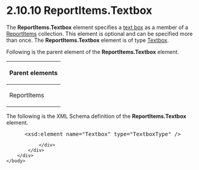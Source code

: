 <html dir="LTR" xmlns:mshelp="http://msdn.microsoft.com/mshelp" xmlns:ddue="http://ddue.schemas.microsoft.com/authoring/2003/5" xmlns:xlink="http://www.w3.org/1999/xlink" xmlns:tool="http://www.microsoft.com/tooltip">
    <head>
        <meta http-equiv="Content-Type" content="text/html; CHARSET=utf-8"></meta>
        <meta name="save" content="history"></meta>
        <title>2.10.10 ReportItems.Textbox</title>
        <xml>
            <mshelp:toctitle title="2.10.10 ReportItems.Textbox"></mshelp:toctitle>
            <mshelp:rltitle title="[MS-RDL]: ReportItems.Textbox"></mshelp:rltitle>
            <mshelp:keyword index="A" term="1b212434-8754-4a93-9f02-39ea2274121c"></mshelp:keyword>
            <mshelp:attr name="DCSext.ContentType" value="open specification"></mshelp:attr>
            <mshelp:attr name="AssetID" value="1b212434-8754-4a93-9f02-39ea2274121c"></mshelp:attr>
            <mshelp:attr name="TopicType" value="kbRef"></mshelp:attr>
            <mshelp:attr name="DCSext.Title" value="[MS-RDL]: ReportItems.Textbox" />
        </xml>
    </head>
    <body>
        <div id="header">
            <h1 class="heading">2.10.10 ReportItems.Textbox</h1>
        </div>
        <div id="mainSection">
            <div id="mainBody">
                <div id="allHistory" class="saveHistory"></div>
                <div id="sectionSection0" class="section" name="collapseableSection">
                    

<p>The <b>ReportItems.Textbox</b> element specifies a <a href="b2482b3f-74ab-4ca8-a9e5-c07955011743.html#gt_861707bc-950b-45dc-8ec3-a8afaf2c8545">text box</a> as a member of a <a href="c5fef915-e842-43b4-91f9-56af4eb15be0.html">ReportItems</a> collection.
This element is optional and can be specified more than once. The <b>ReportItems.Textbox</b>
element is of type <a href="469d0032-b5ec-43d9-ab36-d3a88b9cc1f6.html">Textbox</a>.</p>

<p>Following is the parent element of the <b>ReportItems.Textbox</b>
element.</p>

<table>
 <thead>
  <tr>
   <th>
   <p>Parent elements</p>
   </th>
  </tr>
 </thead>
 <tr>
  <td>
  <p>ReportItems</p>
  </td>
 </tr>
</table>

<p>The following is the XML Schema definition of the <b>ReportItems.Textbox</b>
element.</p>

<dl>
<dd>
<div><pre> &lt;xsd:element name=&quot;Textbox&quot; type=&quot;TextboxType&quot; /&gt;
</pre></div>
</dd></dl>


                </div>
            </div>
        </div>
    </body>
</html>